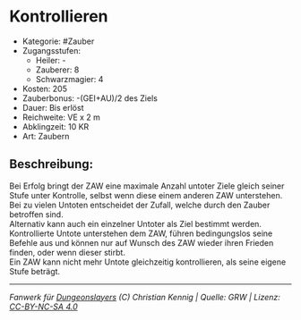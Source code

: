 # Kontrollieren  
- Kategorie: #Zauber  
- Zugangsstufen:  
  - Heiler: -  
  - Zauberer: 8  
  - Schwarzmagier: 4  
- Kosten: 205  
- Zauberbonus: -(GEI+AU)/2 des Ziels  
- Dauer: Bis erlöst  
- Reichweite: VE x 2 m  
- Abklingzeit: 10 KR  
- Art: Zaubern     

## Beschreibung:
Bei Erfolg bringt der ZAW eine maximale Anzahl untoter Ziele gleich seiner Stufe unter Kontrolle, selbst wenn diese einem anderen ZAW unterstehen.<br>Bei zu vielen Untoten entscheidet der Zufall, welche durch den Zauber betroffen sind.<br>Alternativ kann auch ein einzelner Untoter als Ziel bestimmt werden.<br>Kontrollierte Untote unterstehen dem ZAW, führen bedingungslos seine Befehle aus und können nur auf Wunsch des ZAW wieder ihren Frieden finden, oder wenn dieser stirbt.<br>Ein ZAW kann nicht mehr Untote gleichzeitig kontrollieren, als seine eigene Stufe beträgt.


___
*Fanwerk für [Dungeonslayers](https://www.dungeonslayers.net/) (C) Christian Kennig | Quelle: GRW | Lizenz: [CC-BY-NC-SA 4.0](https://creativecommons.org/licenses/by-nc-sa/4.0/deed.de)*